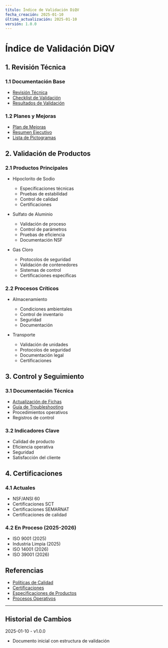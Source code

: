 ```yaml
---
título: Índice de Validación DiQV
fecha_creación: 2025-01-10
última_actualización: 2025-01-10
versión: 1.0.0
---
```


# Índice de Validación DiQV

## 1. Revisión Técnica

### 1.1 Documentación Base
- [Revisión Técnica](revision_tecnica/01_revision_tecnica.md)
- [Checklist de Validación](revision_tecnica/02_checklist_validacion.md)
- [Resultados de Validación](revision_tecnica/03_resultados_validacion.md)

### 1.2 Planes y Mejoras
- [Plan de Mejoras](revision_tecnica/04_plan_mejoras.md)
- [Resumen Ejecutivo](revision_tecnica/05_resumen_ejecutivo.md)
- [Lista de Pictogramas](revision_tecnica/06_lista_pictogramas.md)

## 2. Validación de Productos

### 2.1 Productos Principales
- Hipoclorito de Sodio
  * Especificaciones técnicas
  * Pruebas de estabilidad
  * Control de calidad
  * Certificaciones

- Sulfato de Aluminio
  * Validación de proceso
  * Control de parámetros
  * Pruebas de eficiencia
  * Documentación NSF

- Gas Cloro
  * Protocolos de seguridad
  * Validación de contenedores
  * Sistemas de control
  * Certificaciones específicas

### 2.2 Procesos Críticos
- Almacenamiento
  * Condiciones ambientales
  * Control de inventario
  * Seguridad
  * Documentación

- Transporte
  * Validación de unidades
  * Protocolos de seguridad
  * Documentación legal
  * Certificaciones

## 3. Control y Seguimiento

### 3.1 Documentación Técnica
- [Actualización de Fichas](revision_tecnica/07_actualizacion_fichas.md)
- [Guía de Troubleshooting](revision_tecnica/08_guia_troubleshooting.md)
- Procedimientos operativos
- Registros de control

### 3.2 Indicadores Clave
- Calidad de producto
- Eficiencia operativa
- Seguridad
- Satisfacción del cliente

## 4. Certificaciones

### 4.1 Actuales
- NSF/ANSI 60
- Certificaciones SCT
- Certificaciones SEMARNAT
- Certificaciones de calidad

### 4.2 En Proceso (2025-2026)
- ISO 9001 (2025)
- Industria Limpia (2025)
- ISO 14001 (2026)
- ISO 39001 (2026)

## Referencias
- [Políticas de Calidad](../03_estructura_organizacional/politicas/04_calidad)
- [Certificaciones](../01_datos_generales/03_certificaciones.md)
- [Especificaciones de Productos](../04_productos/especificaciones)
- [Procesos Operativos](../04_productos/procesos)

---
## Historial de Cambios
2025-01-10 - v1.0.0
- Documento inicial con estructura de validación